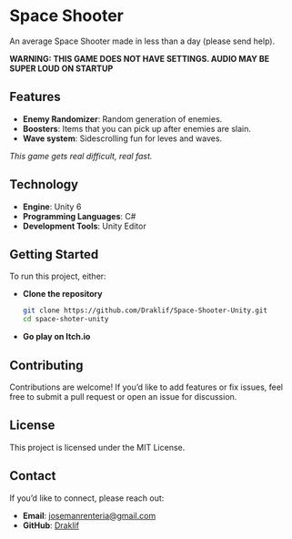 # Space Shooter

An average Space Shooter made in less than a day (please send help). 

**WARNING: THIS GAME DOES NOT HAVE SETTINGS. AUDIO MAY BE SUPER LOUD ON STARTUP**

## Features  

- **Enemy Randomizer**: Random generation of enemies.  
- **Boosters**: Items that you can pick up after enemies are slain.
- **Wave system**: Sidescrolling fun for leves and waves.

_This game gets real difficult, real fast._

## Technology  

- **Engine**: Unity 6 
- **Programming Languages**: C#  
- **Development Tools**: Unity Editor

## Getting Started  

To run this project, either:  

* **Clone the repository**
   ```bash
   git clone https://github.com/Draklif/Space-Shooter-Unity.git
   cd space-shoter-unity
* **Go play on Itch.io**

## Contributing

Contributions are welcome! If you’d like to add features or fix issues, feel free to submit a pull request or open an issue for discussion.

## License

This project is licensed under the MIT License.

## Contact  

If you’d like to connect, please reach out:  
- **Email**: josemanrenteria@gmail.com  
- **GitHub**: [Draklif](https://github.com/Draklif)  

